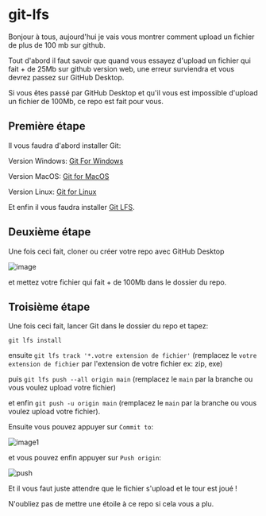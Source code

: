 # git-lfs

Bonjour à tous, aujourd'hui je vais vous montrer comment upload un fichier de plus de 100 mb sur github.

Tout d'abord il faut savoir que quand vous essayez d'upload un fichier qui fait + de 25Mb sur github version web, une erreur surviendra et vous devrez passez sur GitHub Desktop.

Si vous êtes passé par GitHub Desktop et qu'il vous est impossible d'upload un fichier de 100Mb, ce repo est fait pour vous.


## Première étape

Il vous faudra d'abord installer Git:

Version Windows: [Git For Windows](https://gitforwindows.org/)

Version MacOS: [Git for MacOS](https://git-scm.com/download/mac)

Version Linux: [Git for Linux](https://git-scm.com/download/linux)


Et enfin il vous faudra installer [Git LFS](https://github.com/git-lfs/git-lfs/releases/tag/v3.2.0).

## Deuxième étape

Une fois ceci fait, cloner ou créer votre repo avec GitHub Desktop

![image](https://zupimages.net/up/22/41/jgfx.png)

et mettez votre fichier qui fait + de 100Mb dans le dossier du repo.

## Troisième étape

Une fois ceci fait, lancer Git dans le dossier du repo et tapez:

``git lfs install``

ensuite ``git lfs track '*.votre extension de fichier'`` (remplacez le ``votre extension de fichier`` par l'extension de votre fichier ex: zip, exe)

puis ``git lfs push --all origin main`` (remplacez le ``main`` par la branche ou vous voulez upload votre fichier)

et enfin ``git push -u origin main`` (remplacez le ``main`` par la branche ou vous voulez upload votre fichier).

Ensuite vous pouvez appuyer sur ``Commit to``:

![image1](https://zupimages.net/up/22/41/61uf.png)

et vous pouvez enfin appuyer sur ``Push origin``:

![push](https://zupimages.net/up/22/41/1me2.png)

Et il vous faut juste attendre que le fichier s'upload et le tour est joué !

N'oubliez pas de mettre une étoile à ce repo si cela vous a plu.
